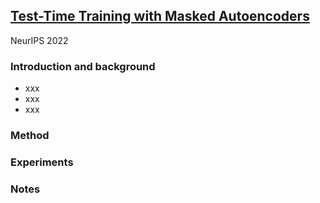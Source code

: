 ## [Test-Time Training with Masked Autoencoders](https://arxiv.org/pdf/2209.07522.pdf)

NeurIPS 2022

### Introduction and background
- xxx
- xxx
- xxx

### Method

### Experiments

### Notes
